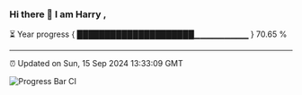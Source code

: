 ### Hi there 👋 I am Harry , 

⏳ Year progress { █████████████████████▁▁▁▁▁▁▁▁▁ } 70.65 %

---

⏰ Updated on Sun, 15 Sep 2024 13:33:09 GMT

![Progress Bar CI](https://github.com/duykhang68/duykhang68/workflows/Progress%20Bar%20CI/badge.svg)
